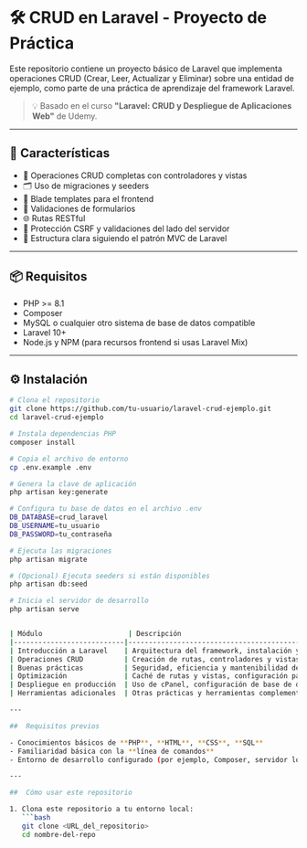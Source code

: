 # 🛠️ CRUD en Laravel - Proyecto de Práctica

Este repositorio contiene un proyecto básico de Laravel que implementa operaciones CRUD (Crear, Leer, Actualizar y Eliminar) sobre una entidad de ejemplo, como parte de una práctica de aprendizaje del framework Laravel.

> 💡 Basado en el curso **"Laravel: CRUD y Despliegue de Aplicaciones Web"** de Udemy.

---

## 🚀 Características

- 🔄 Operaciones CRUD completas con controladores y vistas
- 🗂️ Uso de migraciones y seeders
- 🧩 Blade templates para el frontend
- 🧪 Validaciones de formularios
- 🌐 Rutas RESTful
- 🔐 Protección CSRF y validaciones del lado del servidor
- 🎯 Estructura clara siguiendo el patrón MVC de Laravel

---

## 📦 Requisitos

- PHP >= 8.1
- Composer
- MySQL o cualquier otro sistema de base de datos compatible
- Laravel 10+
- Node.js y NPM (para recursos frontend si usas Laravel Mix)

---

## ⚙️ Instalación

```bash
# Clona el repositorio
git clone https://github.com/tu-usuario/laravel-crud-ejemplo.git
cd laravel-crud-ejemplo

# Instala dependencias PHP
composer install

# Copia el archivo de entorno
cp .env.example .env

# Genera la clave de aplicación
php artisan key:generate

# Configura tu base de datos en el archivo .env
DB_DATABASE=crud_laravel
DB_USERNAME=tu_usuario
DB_PASSWORD=tu_contraseña

# Ejecuta las migraciones
php artisan migrate

# (Opcional) Ejecuta seeders si están disponibles
php artisan db:seed

# Inicia el servidor de desarrollo
php artisan serve


| Módulo                     | Descripción                                                                 |
|---------------------------|-----------------------------------------------------------------------------|
| Introducción a Laravel    | Arquitectura del framework, instalación y entorno de desarrollo inicial     |
| Operaciones CRUD          | Creación de rutas, controladores y vistas para crear, leer, actualizar y eliminar datos |
| Buenas prácticas          | Seguridad, eficiencia y mantenibilidad del código                          |
| Optimización              | Caché de rutas y vistas, configuración para producción                      |
| Despliegue en producción  | Uso de cPanel, configuración de base de datos y entorno de hosting          |
| Herramientas adicionales  | Otras prácticas y herramientas complementarias útiles                       |

---

##  Requisitos previos

- Conocimientos básicos de **PHP**, **HTML**, **CSS**, **SQL**
- Familiaridad básica con la **línea de comandos**
- Entorno de desarrollo configurado (por ejemplo, Composer, servidor local)

---

##  Cómo usar este repositorio

1. Clona este repositorio a tu entorno local:
   ```bash
   git clone <URL_del_repositorio>
   cd nombre-del-repo
